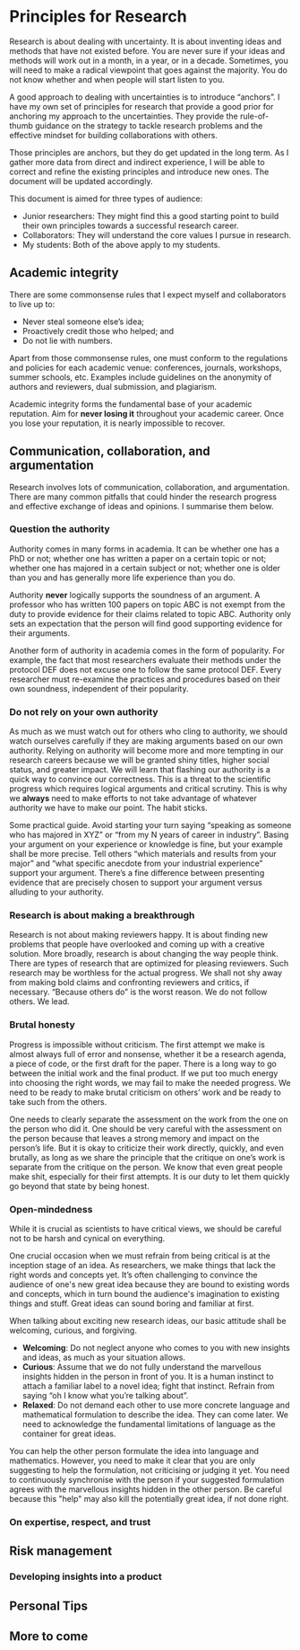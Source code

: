 # Principles for Research

Research is about dealing with uncertainty. It is about inventing ideas and methods that have not existed before. You are never sure if your ideas and methods will work out in a month, in a year, or in a decade. Sometimes, you will need to make a radical viewpoint that goes against the majority. You do not know whether and when people will start listen to you.

A good approach to dealing with uncertainties is to introduce “anchors”. I have my own set of principles for research that provide a good prior for anchoring my approach to the uncertainties. They provide the rule-of-thumb guidance on the strategy to tackle research problems and the effective mindset for building collaborations with others.

Those principles are anchors, but they do get updated in the long term. As I gather more data from direct and indirect experience, I will be able to correct and refine the existing principles and introduce new ones. The document will be updated accordingly.

This document is aimed for three types of audience:

- Junior researchers: They might find this a good starting point to build their own principles towards a successful research career.
- Collaborators: They will understand the core values I pursue in research.
- My students: Both of the above apply to my students.

## Academic integrity

There are some commonsense rules that I expect myself and collaborators to live up to:

- Never steal someone else’s idea;
- Proactively credit those who helped; and
- Do not lie with numbers.

Apart from those commonsense rules, one must conform to the regulations and policies for each academic venue: conferences, journals, workshops, summer schools, etc. Examples include guidelines on the anonymity of authors and reviewers, dual submission, and plagiarism.

Academic integrity forms the fundamental base of your academic reputation. Aim for **never losing it** throughout your academic career. Once you lose your reputation, it is nearly impossible to recover.

## Communication, collaboration, and argumentation

Research involves lots of communication, collaboration, and argumentation. There are many common pitfalls that could hinder the research progress and effective exchange of ideas and opinions. I summarise them below.

### Question the authority

Authority comes in many forms in academia. It can be whether one has a PhD or not; whether one has written a paper on a certain topic or not; whether one has majored in a certain subject or not; whether one is older than you and has generally more life experience than you do.

Authority **never** logically supports the soundness of an argument. A professor who has written 100 papers on topic ABC is not exempt from the duty to provide evidence for their claims related to topic ABC. Authority only sets an expectation that the person will find good supporting evidence for their arguments.

Another form of authority in academia comes in the form of popularity. For example, the fact that most researchers evaluate their methods under the protocol DEF does not excuse one to follow the same protocol DEF. Every researcher must re-examine the practices and procedures based on their own soundness, independent of their popularity.

### Do not rely on your own authority

As much as we must watch out for others who cling to authority, we should watch ourselves carefully if they are making arguments based on our own authority. Relying on authority will become more and more tempting in our research careers because we will be granted shiny titles, higher social status, and greater impact. We will learn that flashing our authority is a quick way to convince our correctness. This is a threat to the scientific progress which requires logical arguments and critical scrutiny. This is why we **always** need to make efforts to not take advantage of whatever authority we have to make our point. The habit sticks.

Some practical guide. Avoid starting your turn saying “speaking as someone who has majored in XYZ” or “from my N years of career in industry”. Basing your argument on your experience or knowledge is fine, but your example shall be more precise. Tell others “which materials and results from your major” and “what specific anecdote from your industrial experience” support your argument. There’s a fine difference between presenting evidence that are precisely chosen to support your argument versus alluding to your authority.

### Research is about making a breakthrough

Research is not about making reviewers happy. It is about finding new problems that people have overlooked and coming up with a creative solution. More broadly, research is about changing the way people think. There are types of research that are optimized for pleasing reviewers. Such research may be worthless for the actual progress. We shall not shy away from making bold claims and confronting reviewers and critics, if necessary. “Because others do” is the worst reason. We do not follow others. We lead.

### Brutal honesty

Progress is impossible without criticism. The first attempt we make is almost always full of error and nonsense, whether it be a research agenda, a piece of code, or the first draft for the paper. There is a long way to go between the initial work and the final product. If we put too much energy into choosing the right words, we may fail to make the needed progress. We need to be ready to make brutal criticism on others’ work and be ready to take such from the others.

One needs to clearly separate the assessment on the work from the one on the person who did it. One should be very careful with the assessment on the person because that leaves a strong memory and impact on the person’s life. But it is okay to criticize their work directly, quickly, and even brutally, as long as we share the principle that the critique on one’s work is separate from the critique on the person. We know that even great people make shit, especially for their first attempts. It is our duty to let them quickly go beyond that state by being honest.

### Open-mindedness

While it is crucial as scientists to have critical views, we should be careful not to be harsh and cynical on everything. 

One crucial occasion when we must refrain from being critical is at the inception stage of an idea. As researchers, we make things that lack the right words and concepts yet. It’s often challenging to convince the audience of one's new great idea because they are bound to existing words and concepts, which in turn bound the audience's imagination to existing things and stuff. Great ideas can sound boring and familiar at first.

When talking about exciting new research ideas, our basic attitude shall be welcoming, curious, and forgiving. 
- **Welcoming**: Do not neglect anyone who comes to you with new insights and ideas, as much as your situation allows.
- **Curious**: Assume that we do not fully understand the marvellous insights hidden in the person in front of you. It is a human instinct to attach a familiar label to a novel idea; fight that instinct. Refrain from saying “oh I know what you’re talking about”.
- **Relaxed**: Do not demand each other to use more concrete language and mathematical formulation to describe the idea. They can come later. We need to acknowledge the fundamental limitations of language as the container for great ideas. 

You can help the other person formulate the idea into language and mathematics. However, you need to make it clear that you are only suggesting to help the formulation, not criticising or judging it yet. You need to continuously synchronise with the person if your suggested formulation agrees with the marvellous insights hidden in the other person. Be careful because this "help" may also kill the potentially great idea, if not done right.

### On expertise, respect, and trust


## Risk management

### Developing insights into a product


## Personal Tips

## More to come
